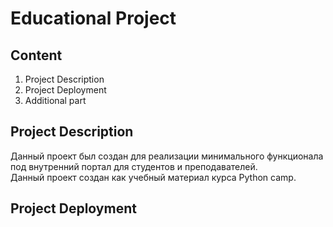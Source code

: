 # Educational Project
## Content
1. Project Description
2. Project Deployment
3. Additional part

## Project Description
Данный проект был создан для реализации минимального функционала под внутренний портал для студентов и преподавателей.  
Данный проект создан как учебный материал курса Python camp.

## Project Deployment
